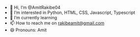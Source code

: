 - 👋 Hi, I’m @AmitRakibe04
- 👀 I’m interested in Python, HTML, CSS, Javascript, Typescript
- 🌱 I’m currently learning 
- 📫 How to reach me on rakibeamit@gmail.com
- 😄 Pronouns: Amit


